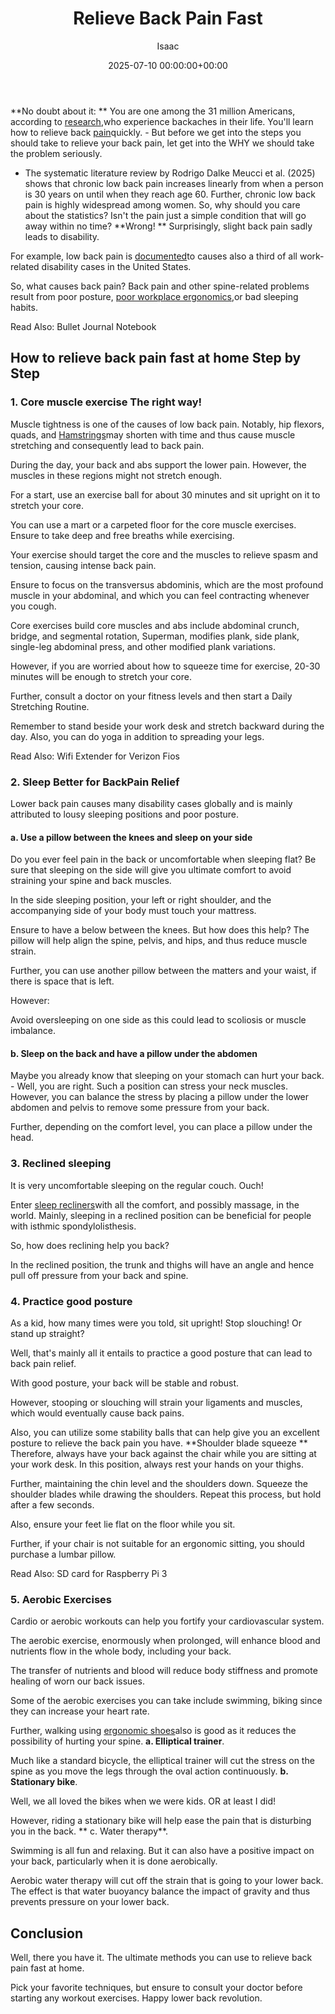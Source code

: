 ﻿---
title: Relieve Back Pain Fast
description: No doubt about it  You are one among the 31 million Americans, according to research , who experience backaches in their life.
slug: /relieve-back-pain-fast/
date: 2025-07-10 00:00:00+00:00
lastmod: 2025-07-10 00:00:00+03:00
author: Isaac
categories:
- Recliners
tags:
- recliners
- back
- pain
layout: post
---

**No doubt about it: ** You are one among the 31 million Americans, according to [research](https://www.ncbi.nlm.nih.gov/pmc/articles/PMC4603263/),who experience backaches in their life. You'll learn how to relieve back [pain](https://pestpolicy.com/best-shoes-for-pain-on-top-of-foot/)quickly. - But before we get into the steps you should take to relieve your back pain, let get into the WHY we should take the problem seriously.

- The systematic literature review by Rodrigo Dalke Meucci et al. (2025) shows that chronic low back pain increases linearly from when a person is 30 years on until when they reach age 60. Further, chronic low back pain is highly widespread among women. So, why should you care about the statistics? Isn't the pain just a simple condition that will go away within no time? **Wrong! ** Surprisingly, slight back pain sadly leads to disability.

For example, low back pain is [documented](https://www.bls.gov/news.release/pdf/osh2.pdf)to causes also a third of all work-related disability cases in the United States.

So, what causes back pain? Back pain and other spine-related problems result from poor posture, [poor workplace ergonomics](http://www.osha.gov/SLTC/ergonomics/index.html),or bad sleeping habits.

Read Also: Bullet Journal Notebook

##  How to relieve back pain fast at home  Step by Step

###  1. Core muscle exercise  The right way!

Muscle tightness is one of the causes of low back pain. Notably, hip flexors, quads, and [Hamstrings](http://en.wikipedia.org/wiki/Hamstring)may shorten with time and thus cause muscle stretching and consequently lead to back pain.

During the day, your back and abs support the lower pain. However, the muscles in these regions might not stretch enough.

For a start, use an exercise ball for about 30 minutes and sit upright on it to stretch your core.

You can use a mart or a carpeted floor for the core muscle exercises. Ensure to take deep and free breaths while exercising.

Your exercise should target the core and the muscles to relieve spasm and tension, causing intense back pain.

Ensure to focus on the transversus abdominis, which are the most profound muscle in your abdominal, and which you can feel contracting whenever you cough.

Core exercises build core muscles and abs include abdominal crunch, bridge, and segmental rotation, Superman, modifies plank, side plank, single-leg abdominal press, and other modified plank variations.

However, if you are worried about how to squeeze time for exercise, 20-30 minutes will be enough to stretch your core.

Further, consult a doctor on your fitness levels and then start a Daily Stretching Routine.

Remember to stand beside your work desk and stretch backward during the day. Also, you can do yoga in addition to spreading your legs.

Read Also: Wifi Extender for Verizon Fios

###  2. Sleep Better for BackPain Relief

Lower back pain causes many disability cases globally and is mainly attributed to lousy sleeping positions and poor posture.

####  a. Use a pillow between the knees and sleep on your side

Do you ever feel pain in the back or uncomfortable when sleeping flat? Be sure that sleeping on the side will give you ultimate comfort to avoid straining your spine and back muscles.

In the side sleeping position, your left or right shoulder, and the accompanying side of your body must touch your mattress.

Ensure to have a below between the knees. But how does this help? The pillow will help align the spine, pelvis, and hips, and thus reduce muscle strain.

Further, you can use another pillow between the matters and your waist, if there is space that is left.

However:

Avoid oversleeping on one side as this could lead to scoliosis or muscle imbalance.

####  b. Sleep on the back and have a pillow under the abdomen

Maybe you already know that sleeping on your stomach can hurt your back. - Well, you are right. Such a position can stress your neck muscles. However, you can balance the stress by placing a pillow under the lower abdomen and pelvis to remove some pressure from your back.

Further, depending on the comfort level, you can place a pillow under the head.

###  3. Reclined sleeping

It is very uncomfortable sleeping on the regular couch. Ouch!

Enter [sleep recliners](https://pestpolicy.com/best-recliners-for-sleeping/)with all the comfort, and possibly massage, in the world. Mainly, sleeping in a reclined position can be beneficial for people with isthmic spondylolisthesis.

So, how does reclining help you back?

In the reclined position, the trunk and thighs will have an angle and hence pull off pressure from your back and spine.

###  4. Practice good posture

As a kid, how many times were you told, sit upright! Stop slouching! Or stand up straight?

Well, that's mainly all it entails to practice a good posture that can lead to back pain relief.

With good posture, your back will be stable and robust.

However, stooping or slouching will strain your ligaments and muscles, which would eventually cause back pains.

Also, you can utilize some stability balls that can help give you an excellent posture to relieve the back pain you have. **Shoulder blade squeeze ** Therefore, always have your back against the chair while you are sitting at your work desk. In this position, always rest your hands on your thighs.

Further, maintaining the chin level and the shoulders down. Squeeze the shoulder blades while drawing the shoulders. Repeat this process, but hold after a few seconds.

Also, ensure your feet lie flat on the floor while you sit.

Further, if your chair is not suitable for an ergonomic sitting, you should purchase a lumbar pillow.

Read Also: SD card for Raspberry Pi 3

###  5. Aerobic Exercises

Cardio or aerobic workouts can help you fortify your cardiovascular system.

The aerobic exercise, enormously when prolonged, will enhance blood and nutrients flow in the whole body, including your back.

The transfer of nutrients and blood will reduce body stiffness and promote healing of worn our back issues.

Some of the aerobic exercises you can take include swimming, biking since they can increase your heart rate.

Further, walking using [ergonomic shoes](https://pestpolicy.com/best-walking-shoes-for-lower-back-pain/)also is good as it reduces the possibility of hurting your spine. **a. Elliptical trainer**.

Much like a standard bicycle, the elliptical trainer will cut the stress on the spine as you move the legs through the oval action continuously. **b. Stationary bike**.

Well, we all loved the bikes when we were kids. OR at least I did!

However, riding a stationary bike will help ease the pain that is disturbing you in the back. ** c. Water therapy**.

Swimming is all fun and relaxing. But it can also have a positive impact on your back, particularly when it is done aerobically.

Aerobic water therapy will cut off the strain that is going to your lower back. The effect is that water buoyancy balance the impact of gravity and thus prevents pressure on your lower back.

##  Conclusion

Well, there you have it. The ultimate methods you can use to relieve back pain fast at home.

Pick your favorite techniques, but ensure to consult your doctor before starting any workout exercises. Happy lower back revolution.

